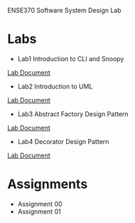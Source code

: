 ENSE370 Software System Design Lab 

# Labs
* Lab1 Introduction to CLI and Snoopy

[Lab Document](https://github.com/adamtilson/ense370/blob/main/lab-1/lab-doc.md)

* Lab2 Introduction to UML

[Lab Document](https://github.com/adamtilson/ense370/blob/main/lab-2/lab-doc.md)

* Lab3 Abstract Factory Design Pattern

[Lab Document](https://github.com/adamtilson/ense370/blob/main/lab-3/lab-doc.md)

* Lab4 Decorator Design Pattern

[Lab Document](https://github.com/adamtilson/ense370/blob/main/lab-4/lab-doc.md)

# Assignments
* Assignment 00
* Assignment 01

